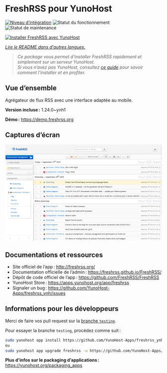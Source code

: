 <!--
Nota bene : ce README est automatiquement généré par <https://github.com/YunoHost/apps/tree/master/tools/readme_generator>
Il NE doit PAS être modifié à la main.
-->

# FreshRSS pour YunoHost

[![Niveau d’intégration](https://dash.yunohost.org/integration/freshrss.svg)](https://dash.yunohost.org/appci/app/freshrss) ![Statut du fonctionnement](https://ci-apps.yunohost.org/ci/badges/freshrss.status.svg) ![Statut de maintenance](https://ci-apps.yunohost.org/ci/badges/freshrss.maintain.svg)

[![Installer FreshRSS avec YunoHost](https://install-app.yunohost.org/install-with-yunohost.svg)](https://install-app.yunohost.org/?app=freshrss)

*[Lire le README dans d'autres langues.](./ALL_README.md)*

> *Ce package vous permet d’installer FreshRSS rapidement et simplement sur un serveur YunoHost.*  
> *Si vous n’avez pas YunoHost, consultez [ce guide](https://yunohost.org/install) pour savoir comment l’installer et en profiter.*

## Vue d’ensemble

Agrégateur de flux RSS avec une interface adaptée au mobile.


**Version incluse :** 1.24.0~ynh1

**Démo :** <https://demo.freshrss.org>

## Captures d’écran

![Capture d’écran de FreshRSS](./doc/screenshots/screenshot.png)

## Documentations et ressources

- Site officiel de l’app : <http://freshrss.org/>
- Documentation officielle de l’admin : <https://freshrss.github.io/FreshRSS/>
- Dépôt de code officiel de l’app : <https://github.com/FreshRSS/FreshRSS>
- YunoHost Store : <https://apps.yunohost.org/app/freshrss>
- Signaler un bug : <https://github.com/YunoHost-Apps/freshrss_ynh/issues>

## Informations pour les développeurs

Merci de faire vos pull request sur la [branche `testing`](https://github.com/YunoHost-Apps/freshrss_ynh/tree/testing).

Pour essayer la branche `testing`, procédez comme suit :

```bash
sudo yunohost app install https://github.com/YunoHost-Apps/freshrss_ynh/tree/testing --debug
ou
sudo yunohost app upgrade freshrss -u https://github.com/YunoHost-Apps/freshrss_ynh/tree/testing --debug
```

**Plus d’infos sur le packaging d’applications :** <https://yunohost.org/packaging_apps>
